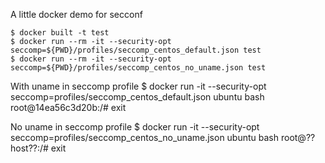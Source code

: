 A little docker demo for secconf

    $ docker built -t test
    $ docker run --rm -it --security-opt seccomp=${PWD}/profiles/seccomp_centos_default.json test
    $ docker run --rm -it --security-opt seccomp=${PWD}/profiles/seccomp_centos_no_uname.json test

With uname in seccomp profile
    $ docker run -it --security-opt seccomp=profiles/seccomp_centos_default.json ubuntu bash
    root@14ea56c3d20b:/# exit


No uname in seccomp profile
    $ docker run -it --security-opt seccomp=profiles/seccomp_centos_no_uname.json ubuntu bash
    root@??host??:/# exit


